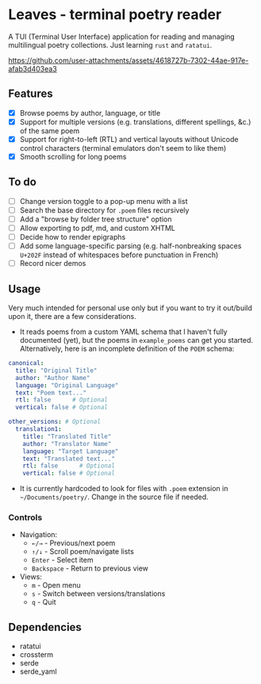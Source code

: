 # Leaves - terminal poetry reader

A TUI (Terminal User Interface) application for reading and managing multilingual poetry collections. Just learning `rust` and `ratatui`.

https://github.com/user-attachments/assets/4618727b-7302-44ae-917e-afab3d403ea3

## Features

- [x] Browse poems by author, language, or title
- [x] Support for multiple versions (e.g. translations, different spellings, &c.) of the same poem
- [x] Support for right-to-left (RTL) and vertical layouts without Unicode control characters (terminal emulators don't seem to like them)
- [x] Smooth scrolling for long poems

## To do

- [ ] Change version toggle to a pop-up menu with a list
- [ ] Search the base directory for `.poem` files recursively 
- [ ] Add a "browse by folder tree structure" option 
- [ ] Allow exporting to pdf, md, and custom XHTML
- [ ] Decide how to render epigraphs
- [ ] Add some language-specific parsing (e.g. half-nonbreaking spaces `U+202F` instead of whitespaces before punctuation in French)
- [ ] Record nicer demos

## Usage

Very much intended for personal use only but if you want to try it out/build upon it, there are a few considerations.

- It reads poems from a custom YAML schema that I haven't fully documented (yet), but the poems in `example_poems` can get you started. Alternatively, here is an incomplete definition of the `POEM` schema:

```yaml
canonical:
  title: "Original Title"
  author: "Author Name"
  language: "Original Language"
  text: "Poem text..."
  rtl: false      # Optional
  vertical: false # Optional

other_versions: # Optional
  translation1:
    title: "Translated Title"
    author: "Translator Name"
    language: "Target Language"
    text: "Translated text..."
    rtl: false      # Optional
    vertical: false # Optional
```

- It is currently hardcoded to look for files  with `.poem` extension in `~/Documents/poetry/`. Change in the source file if needed. 

### Controls

- Navigation:
  - `←/→` - Previous/next poem
  - `↑/↓` - Scroll poem/navigate lists
  - `Enter` - Select item
  - `Backspace` - Return to previous view
- Views:
  - `m` - Open menu
  - `s` - Switch between versions/translations
  - `q` - Quit

## Dependencies

- ratatui
- crossterm
- serde
- serde_yaml
